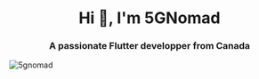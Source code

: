 <h1 align="center">Hi 👋, I'm 5GNomad</h1>
<h3 align="center">A passionate Flutter developper from Canada</h3>

<p align="left"> <img src="https://komarev.com/ghpvc/?username=5gnomad&label=Profile%20views&color=0e75b6&style=flat" alt="5gnomad" /> </p>
